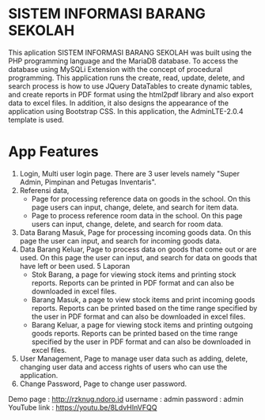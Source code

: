 # SISTEM INFORMASI BARANG SEKOLAH

This aplication SISTEM INFORMASI BARANG SEKOLAH was built using the PHP programming language and the MariaDB database. To access the database using MySQLi Extension with the concept of procedural programming.
This application runs the create, read, update, delete, and search process is how to use JQuery DataTables to create dynamic tables, and create reports in PDF format using the html2pdf library and also export data to excel files. In addition, it also designs the appearance of the application using Bootstrap CSS. In this application, the AdminLTE-2.0.4 template is used.


# App Features
1. Login,
    Multi user login page. There are 3 user levels namely "Super Admin, Pimpinan and Petugas Inventaris".
2. Referensi data,
    * Page for processing reference data on goods in the school. On this page users can input, change, delete, and search for item data.
    * Page to process reference room data in the school. On this page users can input, change, delete, and search for room data.
3. Data Barang Masuk,
    Page for processing incoming goods data. On this page the user can input, and search for incoming goods data.
4.  Data Barang Keluar,
    Page to process data on goods that come out or are used. On this page the user can input, and search for data on goods that have left or been used.
5 Laporan 
    * Stok Barang, a page for viewing stock items and printing stock reports. Reports can be printed in PDF format and can also be downloaded in excel files.
    * Barang Masuk, a page to view stock items and print incoming goods reports. Reports can be printed based on the time range specified by the user in PDF format and can also be downloaded in excel files.
    * Barang Keluar, a page for viewing stock items and printing outgoing goods reports. Reports can be printed based on the time range specified by the user in PDF format and can also be downloaded in excel files.
6. User Management,
    Page to manage user data such as adding, delete, changing user data and access rights of users who can use the application.
7. Change Password,
    Page to change user password.

Demo page : http://rzknug.ndoro.id
username  : admin
password  : admin
YouTube link : https://youtu.be/8LdvHInVFQQ